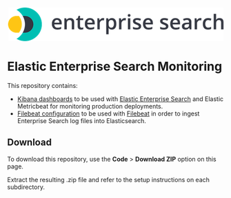 <p align="center"><img src="https://github.com/elastic/ent-search-monitoring/blob/main/logo-enterprise-search.png?raw=true" alt="Elastic Enterprise Search Logo"></p>

# Elastic Enterprise Search Monitoring

This repository contains:
- [Kibana dashboards](dashboard) to be used with [Elastic Enterprise Search](https://www.elastic.co/enterprise-search) and Elastic Metricbeat for monitoring production deployments.
- [Filebeat configuration](filebeat) to be used with [Filebeat](https://www.elastic.co/guide/en/beats/filebeat) in order to ingest Enterprise Search log files into Elasticsearch.

## Download

To download this repository, use the **Code** > **Download ZIP** option on this page.

Extract the resulting .zip file and refer to the setup instructions on each subdirectory.
